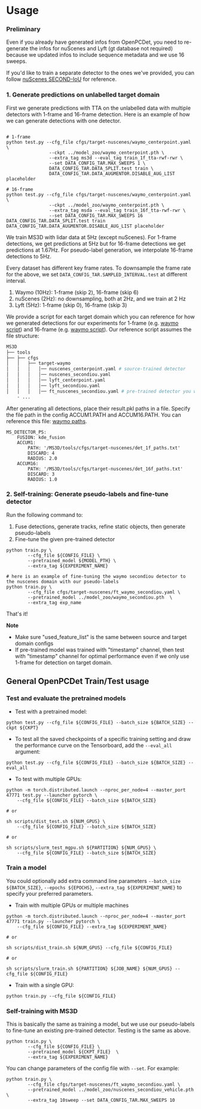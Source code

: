 

# Usage

### Preliminary
Even if you already have generated infos from OpenPCDet, you need to re-generate the infos for nuScenes and Lyft (gt database not required) because we updated infos to include sequence metadata and we use 16 sweeps.

If you'd like to train a separate detector to the ones we've provided, you can follow [nuScenes SECOND-IoU](../tools/cfgs/nuscenes_models/uda_secondiou_vehicle.yaml) for reference. 

### 1. Generate predictions on unlabelled target domain

First we generate predictions with TTA on the unlabelled data with multiple detectors with 1-frame and 16-frame detection. Here is an example of how we can generate detections with one detector.

```shell

# 1-frame
python test.py --cfg_file cfgs/target-nuscenes/waymo_centerpoint.yaml \
                --ckpt ../model_zoo/waymo_centerpoint.pth \
                --extra_tag ms3d --eval_tag train_1f_tta-rwf-rwr \
                --set DATA_CONFIG_TAR.MAX_SWEEPS 1 \
                DATA_CONFIG_TAR.DATA_SPLIT.test train \
                DATA_CONFIG_TAR.DATA_AUGMENTOR.DISABLE_AUG_LIST placeholder  

# 16-frame
python test.py --cfg_file cfgs/target-nuscenes/waymo_centerpoint.yaml \
                --ckpt ../model_zoo/waymo_centerpoint.pth \
                --extra_tag msda --eval_tag train_16f_tta-rwf-rwr \
                --set DATA_CONFIG_TAR.MAX_SWEEPS 16 DATA_CONFIG_TAR.DATA_SPLIT.test train DATA_CONFIG_TAR.DATA_AUGMENTOR.DISABLE_AUG_LIST placeholder                
```
We train MS3D with lidar data at 5Hz (except nuScenes). For 1-frame detections, we get predictions at 5Hz but for 16-frame detections we get predictions at 1.67Hz. For pseudo-label generation, we interpolate 16-frame detections to 5Hz.

Every dataset has different key frame rates. To downsample the frame rate for the above, we set `DATA_CONFIG_TAR.SAMPLED_INTERVAL.test` at different interval.
1. Waymo (10Hz): 1-frame (skip 2), 16-frame (skip 6)
2. nuScenes (2Hz): no downsampling, both at 2Hz, and we train at 2 Hz
3. Lyft (5Hz): 1-frame (skip 0), 16-frame (skip 3)

We provide a script for each target domain which you can reference for how we generated detections for our experiments for 1-frame (e.g. [waymo script](../tools/cfgs/target-waymo/generate_dets_1f.sh)) and 16-frame (e.g. [waymo script](../tools/cfgs/target-waymo/generate_dets_16f.sh)). Our reference script assumes the file structure:
```bash
MS3D
├── tools
├── ├── cfgs
│   │   ├── target-waymo
│   │   │   │── nuscenes_centerpoint.yaml # source-trained detector
│   │   │   │── nuscenes_secondiou.yaml 
│   │   │   │── lyft_centerpoint.yaml
│   │   │   │── lyft_secondiou.yaml
│   │   │   │── ft_nuscenes_secondiou.yaml # pre-trained detector you want to fine-tune
    - ...
```

After generating all detections, place their result.pkl paths in a file. Specify the file path in the config ACCUM1.PATH and ACCUM16.PATH. You can reference this file: [waymo paths](../tools/cfgs/target-waymo/det_16f_paths_s190_2hz.txt).
```
MS_DETECTOR_PS:
    FUSION: kde_fusion
    ACCUM1:
        PATH: '/MS3D/tools/cfgs/target-nuscenes/det_1f_paths.txt'
        DISCARD: 4
        RADIUS: 2.0
    ACCUM16:
        PATH: '/MS3D/tools/cfgs/target-nuscenes/det_16f_paths.txt'
        DISCARD: 3
        RADIUS: 1.0
```


### 2. Self-training: Generate pseudo-labels and fine-tune detector
Run the following command to:
1. Fuse detections, generate tracks, refine static objects, then generate pseudo-labels
2. Fine-tune the given pre-trained detector

```shell
python train.py \
        --cfg_file ${CONFIG_FILE} \
        --pretrained_model ${MODEL_PTH} \
        --extra_tag ${EXPERIMENT_NAME}

# here is an example of fine-tuning the waymo secondiou detector to the nuscenes domain with our pseudo-labels
python train.py \
        --cfg_file cfgs/target-nuscenes/ft_waymo_secondiou.yaml \
        --pretrained_model ../model_zoo/waymo_secondiou.pth  \
        --extra_tag exp_name
```
That's it!

**Note**
- Make sure "used_feature_list" is the same between source and target domain configs
- If pre-trained model was trained with "timestamp" channel, then test with "timestamp" channel for optimal performance even if we only use 1-frame for detection on target domain.

## General OpenPCDet Train/Test usage

### Test and evaluate the pretrained models
* Test with a pretrained model: 
```shell script
python test.py --cfg_file ${CONFIG_FILE} --batch_size ${BATCH_SIZE} --ckpt ${CKPT}
```

* To test all the saved checkpoints of a specific training setting and draw the performance curve on the Tensorboard, add the `--eval_all` argument: 
```shell script
python test.py --cfg_file ${CONFIG_FILE} --batch_size ${BATCH_SIZE} --eval_all
```

* To test with multiple GPUs:
```shell script
python -m torch.distributed.launch --nproc_per_node=4 --master_port 47771 test.py --launcher pytorch \
    --cfg_file ${CONFIG_FILE} --batch_size ${BATCH_SIZE}

# or    

sh scripts/dist_test.sh ${NUM_GPUS} \
    --cfg_file ${CONFIG_FILE} --batch_size ${BATCH_SIZE}

# or

sh scripts/slurm_test_mgpu.sh ${PARTITION} ${NUM_GPUS} \
    --cfg_file ${CONFIG_FILE} --batch_size ${BATCH_SIZE}
```

### Train a model
You could optionally add extra command line parameters `--batch_size ${BATCH_SIZE}`, `--epochs ${EPOCHS}`, `--extra_tag ${EXPERIMENT_NAME}` to specify your preferred parameters.

* Train with multiple GPUs or multiple machines
```shell script
python -m torch.distributed.launch --nproc_per_node=4 --master_port 47771 train.py --launcher pytorch \
    --cfg_file ${CONFIG_FILE} --extra_tag ${EXPERIMENT_NAME}

# or    

sh scripts/dist_train.sh ${NUM_GPUS} --cfg_file ${CONFIG_FILE}

# or 

sh scripts/slurm_train.sh ${PARTITION} ${JOB_NAME} ${NUM_GPUS} --cfg_file ${CONFIG_FILE}
```

* Train with a single GPU:
```shell script
python train.py --cfg_file ${CONFIG_FILE}
```

### Self-training with MS3D
This is basically the same as training a model, but we use our pseudo-labels to fine-tune an existing pre-trained detector. Testing is the same as above.

```shell
python train.py \
        --cfg_file ${CONFIG_FILE} \
        --pretrained_model ${CKPT_FILE}  \
        --extra_tag ${EXPERIMENT_NAME}
```

You can change parameters of the config file with `--set`. For example:
```shell
python train.py \
        --cfg_file cfgs/target-nuscenes/ft_waymo_secondiou.yaml \
        --pretrained_model ../model_zoo/nuscenes_secondiou_vehicle.pth  \
        --extra_tag 10sweep --set DATA_CONFIG_TAR.MAX_SWEEPS 10
```
